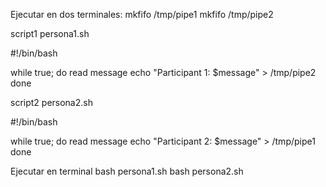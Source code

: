 Ejecutar en dos terminales:
mkfifo /tmp/pipe1
mkfifo /tmp/pipe2

script1 persona1.sh

#!/bin/bash

while true; do
    read message
    echo "Participant 1: $message" > /tmp/pipe2
done

script2 persona2.sh

#!/bin/bash

while true; do
    read message
    echo "Participant 2: $message" > /tmp/pipe1
done


Ejecutar en terminal
bash persona1.sh
bash persona2.sh
